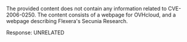 The provided content does not contain any information related to CVE-2006-0250. The content consists of a webpage for OVHcloud, and a webpage describing Flexera's Secunia Research.

Response: UNRELATED